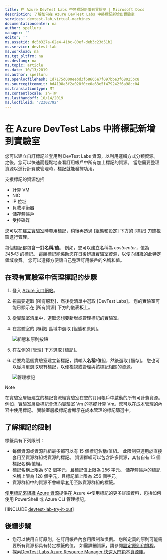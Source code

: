 ```yaml
---
title: 在 Azure DevTest Labs 中將標記新增到實驗室 | Microsoft Docs
description: 了解如何在 Azure DevTest Labs 中將標記新增到實驗室
services: devtest-lab,virtual-machines
documentationcenter: na
author: spelluru
manager: ''
editor: ''
ms.assetid: dc5b327a-62e4-41bc-80ef-deb3c23d51b2
ms.service: devtest-lab
ms.workload: na
ms.tgt_pltfrm: na
ms.devlang: na
ms.topic: article
ms.date: 10/13/2019
ms.author: spelluru
ms.openlocfilehash: 1d7175d000eebd3f68665e7f097bbe3f68025bc8
ms.sourcegitcommit: bd4198a3f2a028f0ce0a63e5f479242f6a98cc04
ms.translationtype: MT
ms.contentlocale: zh-TW
ms.lasthandoff: 10/14/2019
ms.locfileid: "72302792"
---
```

# <a name="add-tags-to-a-lab-in-azure-devtest-labs"></a>在 Azure DevTest Labs 中將標記新增到實驗室

您可以建立自訂標記並套用到 DevTest Labs 資源，以利用邏輯方式分類資源。 之後，您可以快速而輕鬆地查看訂用帳戶中所有加上標記的資源。 當您需要整理資源以進行計費或管理時，標記就能發揮功用。

支援標記的資源包括

* 計算 VM
* NIC
* IP 位址
* 負載平衡器
* 儲存體帳戶
* 受控磁碟

您可以在[建立實驗室](devtest-lab-create-lab.md)時套用標記，稍後再透過 [組態和設定] 下方的 [標記] 刀鋒視窗進行管理。

每個標記都包含一對**名稱**/**值**。 例如，您可以建立名稱為 *costcenter*，值為 *34543* 的標記。 這類標記能協助您在日後辨識實驗室資源，以便向組織的此特定領域收費。 您可以選擇方便讓自己整理訂用帳戶的名稱和值。

## <a name="steps-to-manage-tags-in-an-existing-lab"></a>在現有實驗室中管理標記的步驟

1. 登入 [Azure 入口網站](https://go.microsoft.com/fwlink/p/?LinkID=525040)。
1. 視需要選取 [所有服務]，然後從清單中選取 [DevTest Labs]。 您的實驗室可能已顯示在 [所有資源] 下方的儀表板上。
1. 從實驗室清單中，選取您想要新增或管理標記的實驗室。
1. 在實驗室的 [概觀] 區域中選取 [組態和原則]。

    ![組態和原則按鈕](./media/devtest-lab-add-tag/devtestlab-config-and-policies.png)

1. 在左側的 [管理] 下方選取 [標記]。
1. 若要為這個實驗室建立新標記，請輸入**名稱**/**值**組，然後選取 [儲存]。 您也可以從清單選取現有標記，以便檢視或管理與該標記相關的資源。

    ![管理標記](./media/devtest-lab-add-tag/devtestlab-manage-tags.png)

> [!NOTE]
> 在實驗室層級建立的標記會流經實驗室在您的訂用帳戶中啟動的所有可計費資源。 例如，實驗室層級標記會流向實驗室 Vm 的基礎計算 Vm。您可以在成本管理的內容中使用標記。 實驗室層級標記會顯示在成本管理的標記篩選中。

## <a name="understanding-limitations-to-tags"></a>了解標記的限制

標籤具有下列限制：

* 每個資源或資源群組最多都可以有 15 個標記名稱/值組。 此限制只適用於直接套用至資源群組或資源的標記。 資源群組可以包含許多資源，其各自有 15 個標記名稱/值組。
* 標記名稱上限為 512 個字元，且標記值上限為 256 字元。 儲存體帳戶的標記名稱上限為 128 個字元，且標記值上限為 256 個字元。
* 資源群組中的資源不會繼承套用至該資源群組的標籤。

[使用標記來組織 Azure 資源](https://docs.microsoft.com/azure/azure-resource-manager/resource-group-using-tags)提供在 Azure 中使用標記的更多詳細資料，包括如何使用 PowerShell 或 Azure CLI 管理標記。

[!INCLUDE [devtest-lab-try-it-out](../../includes/devtest-lab-try-it-out.md)]

## <a name="next-steps"></a>後續步驟
* 您可以使用自訂原則，在訂用帳戶內套用限制和慣例。 您所定義的原則可能需要所有資源都具有特定標籤的值。 如需詳細資訊，請參閱[設定原則和排程](devtest-lab-set-lab-policy.md)。
* 探索[DevTest Labs Azure Resource Manager 快速入門範本資源庫](https://github.com/Azure/azure-devtestlab/tree/master/samples/DevTestLabs/QuickStartTemplates)。
